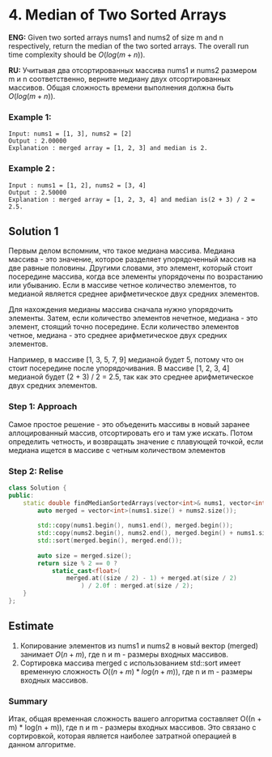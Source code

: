 # 4. Median of Two Sorted Arrays

**ENG:** Given two sorted arrays nums1 and nums2 of size m and n respectively, return the median of the two sorted arrays.
The overall run time complexity should be $`O(log(m + n))`$.
 
 **RU:** Учитывая два отсортированных массива nums1 и nums2 размером m и n соответственно, верните медиану двух отсортированных массивов.
Общая сложность времени выполнения должна быть $`O(log(m + n))`$.
 
### Example 1:
```
Input: nums1 = [1, 3], nums2 = [2]
Output : 2.00000
Explanation : merged array = [1, 2, 3] and median is 2.
``` 
### Example 2 :
```
Input : nums1 = [1, 2], nums2 = [3, 4]
Output : 2.50000
Explanation : merged array = [1, 2, 3, 4] and median is(2 + 3) / 2 = 2.5.
```
## Solution 1
Первым делом вспомним, что такое медиана массива. Медиана массива - это значение, которое разделяет упорядоченный массив на две равные половины. Другими словами, это элемент, который стоит посередине массива, когда все элементы упорядочены по возрастанию или убыванию. Если в массиве четное количество элементов, то медианой является среднее арифметическое двух средних элементов.

Для нахождения медианы массива сначала нужно упорядочить элементы. Затем, если количество элементов нечетное, медиана - это элемент, стоящий точно посередине. Если количество элементов четное, медиана - это среднее арифметическое двух средних элементов.

Например, в массиве [1, 3, 5, 7, 9] медианой будет 5, потому что он стоит посередине после упорядочивания. В массиве [1, 2, 3, 4] медианой будет (2 + 3) / 2 = 2.5, так как это среднее арифметическое двух средних элементов.

### Step 1: Approach
Самое простое решение - это объеденить массивы в новый заранее аллоцированный массив, отсортировать его и там уже искать. Потом определить четность, и возвращать значение с плавующей точкой, если медиана ищется в массиве с четным количеством элементов

### Step 2: Relise
```cpp
class Solution {
public:
    static double findMedianSortedArrays(vector<int>& nums1, vector<int>& nums2) {
        auto merged = vector<int>(nums1.size() + nums2.size());
      
        std::copy(nums1.begin(), nums1.end(), merged.begin());
        std::copy(nums2.begin(), nums2.end(), merged.begin() + nums1.size());
        std::sort(merged.begin(), merged.end());
      
        auto size = merged.size();
        return size % 2 == 0 ?
            static_cast<float>(
                merged.at((size / 2) - 1) + merged.at(size / 2)
                    ) / 2.0f : merged.at(size / 2);
    }
};
```
## Estimate
1. Копирование элементов из nums1 и nums2 в новый вектор (merged) занимает $`O(n + m)`$, где n и m - размеры входных массивов.
2. Сортировка массива merged с использованием std::sort имеет временную сложность $`O((n + m) * log(n + m))`$, где n и m - размеры входных массивов.
### Summary
Итак, общая временная сложность вашего алгоритма составляет O((n + m) * log(n + m)), где n и m - размеры входных массивов. Это связано с сортировкой, которая является наиболее затратной операцией в данном алгоритме.
